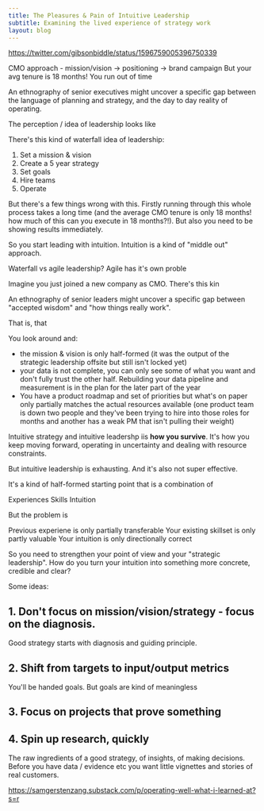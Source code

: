 ```yaml
---
title: The Pleasures & Pain of Intuitive Leadership
subtitle: Examining the lived experience of strategy work
layout: blog
---
```


https://twitter.com/gibsonbiddle/status/1596759005396750339

CMO approach - mission/vision -> positioning -> brand campaign
But your avg tenure is 18 months! You run out of time



An ethnography of senior executives might uncover a specific gap between the language of planning and strategy, and the day to day reality of operating.

The perception / idea of leadership looks like 


There's this kind of waterfall idea of leadership:
1. Set a mission & vision
2. Create a 5 year strategy
3. Set goals
4. Hire teams
5. Operate

But there's a few things wrong with this. Firstly running through this whole process takes a long time (and the average CMO tenure is only 18 months! how much of this can you execute in 18 months?!). But also you need to be showing results immediately.

So you start leading with intuition. Intuition is a kind of "middle out" approach.


Waterfall vs agile leadership? Agile has it's own proble


Imagine you just joined a new company as CMO. There's this kin

An ethnography of senior leaders might uncover a specific gap between "accepted wisdom" and "how things really work".

That is, that 


You look around and:

- the mission & vision is only half-formed (it was the output of the strategic leadership offsite but still isn't locked yet)
- your data is not complete, you can only see some of what you want and don't fully trust the other half. Rebuilding your data pipeline and measurement is in the plan for the later part of the year
- You have a product roadmap and set of priorities but what's on paper only partially matches the actual resources available (one product team is down two people and they've been trying to hire into those roles for months and another has a weak PM that isn't pulling their weight)

Intuitive strategy and intuitive leadershp iis **how you survive**. It's how you keep moving forward, operating in uncertainty and dealing with resource constraints.

But intuitive leadership is exhausting. And it's also not super effective.

It's a kind of half-formed starting point that is a combination of

Experiences
Skills
Intuition

But the problem is

Previous experiene is only partially transferable
Your existing skillset is only partly valuable
Your intuition is only directionally correct

So you need to strengthen your point of view and your "strategic leadership". How do you turn your intuition into something more concrete, credible and clear?

Some ideas:

## 1. Don't focus on mission/vision/strategy - focus on the diagnosis.

Good strategy starts with diagnosis and guiding principle.

## 2. Shift from targets to input/output metrics

You'll be handed goals. But goals are kind of meaningless

## 3. Focus on projects that prove something



## 4. Spin up research, quickly

The raw ingredients of a good strategy, of insights, of making decisions. Before you have data / evidence etc you want little vignettes and stories of real customers.

https://samgerstenzang.substack.com/p/operating-well-what-i-learned-at?s=r